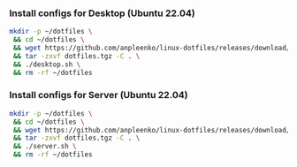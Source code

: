 ### Install configs for Desktop (Ubuntu 22.04)

```bash
mkdir -p ~/dotfiles \
 && cd ~/dotfiles \
 && wget https://github.com/anpleenko/linux-dotfiles/releases/download/v08-01-2024-13h-36m-10s/dotfiles.tgz \
 && tar -zxvf dotfiles.tgz -C . \
 && ./desktop.sh \
 && rm -rf ~/dotfiles
```

### Install configs for Server (Ubuntu 22.04)

```bash
mkdir -p ~/dotfiles \
 && cd ~/dotfiles \
 && wget https://github.com/anpleenko/linux-dotfiles/releases/download/v08-01-2024-13h-36m-10s/dotfiles.tgz \
 && tar -zxvf dotfiles.tgz -C . \
 && ./server.sh \
 && rm -rf ~/dotfiles
```
